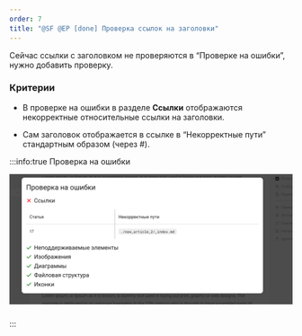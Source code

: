 ```yaml
---
order: 7
title: "@SF @EP [done] Проверка ссылок на заголовки"
---
```


Сейчас ссылки с заголовком не проверяются в “Проверке на ошибки”, нужно добавить проверку.

### Критерии

-  В проверке на ошибки в разделе **Ссылки** отображаются некорректные относительные ссылки на заголовки.

-  Сам заголовок отображается в ссылке в “Некорректные пути” стандартным образом (через #).

:::info:true Проверка на ошибки

![](./proverka-ssylok-na-zagolovki.png)

### 

:::